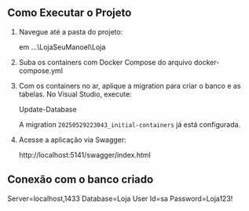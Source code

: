 ## Como Executar o Projeto

1. Navegue até a pasta do projeto:

   em  ...\LojaSeuManoel\Loja

2. Suba os containers com Docker Compose do arquivo docker-compose.yml

3. Com os containers no ar, aplique a migration para criar o banco e as tabelas. No Visual Studio, execute:

   Update-Database

   A migration `20250529223043_initial-containers` já está configurada.

4. Acesse a aplicação via Swagger:

   http://localhost:5141/swagger/index.html

## Conexão com o banco criado

   Server=localhost,1433
   Database=Loja
   User Id=sa
   Password=Loja123!